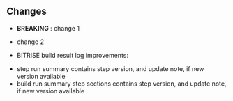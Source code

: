 ## Changes

* __BREAKING__ : change 1
* change 2

* BITRISE build result log improvements:
 - step run summary contains step version, and update note, if new version available
 - build run summary step sections contains step version, and update note, if new version available
